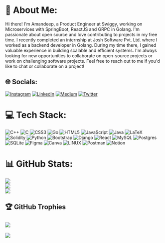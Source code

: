 # 💫 About Me:
Hi there! I'm Amandeep, a Product Engineer at Swiggy, working on Microservices with SpringBoot, ReactJS and GRPC in Golang. I'm passionate about open source and love contributing to projects in my free time. I recently completed an internship at Josh Software Pvt. Ltd. where I worked as a backend developer in Golang. During my time there, I gained valuable experience in building scalable and efficient systems. I'm always looking for new opportunities to collaborate on open-source projects or work on challenging software projects. Feel free to reach out to me if you'd like to chat or collaborate on a project!


## 🌐 Socials:
[![Instagram](https://img.shields.io/badge/Instagram-%23E4405F.svg?logo=Instagram&logoColor=white)](https://instagram.com/amandeepsingh08_) [![LinkedIn](https://img.shields.io/badge/LinkedIn-%230077B5.svg?logo=linkedin&logoColor=white)](https://linkedin.com/in/amandeep-singh0807) [![Medium](https://img.shields.io/badge/Medium-12100E?logo=medium&logoColor=white)](https://medium.com/@schrute08) [![Twitter](https://img.shields.io/badge/Twitter-%231DA1F2.svg?logo=Twitter&logoColor=white)](https://twitter.com/abrupt_Amandeep) 

# 💻 Tech Stack:
![C++](https://img.shields.io/badge/c++-%2300599C.svg?style=flat&logo=c%2B%2B&logoColor=white) ![C](https://img.shields.io/badge/c-%2300599C.svg?style=flat&logo=c&logoColor=white) ![CSS3](https://img.shields.io/badge/css3-%231572B6.svg?style=flat&logo=css3&logoColor=white) ![Go](https://img.shields.io/badge/go-%2300ADD8.svg?style=flat&logo=go&logoColor=white) ![HTML5](https://img.shields.io/badge/html5-%23E34F26.svg?style=flat&logo=html5&logoColor=white) ![JavaScript](https://img.shields.io/badge/javascript-%23323330.svg?style=flat&logo=javascript&logoColor=%23F7DF1E) ![Java](https://img.shields.io/badge/java-%23ED8B00.svg?style=flat&logo=java&logoColor=white) ![LaTeX](https://img.shields.io/badge/latex-%23008080.svg?style=flat&logo=latex&logoColor=white) ![Solidity](https://img.shields.io/badge/Solidity-%23363636.svg?style=flat&logo=solidity&logoColor=white) ![Python](https://img.shields.io/badge/python-3670A0?style=flat&logo=python&logoColor=ffdd54) ![Bootstrap](https://img.shields.io/badge/bootstrap-%23563D7C.svg?style=flat&logo=bootstrap&logoColor=white) ![Django](https://img.shields.io/badge/django-%23092E20.svg?style=flat&logo=django&logoColor=white) ![React](https://img.shields.io/badge/react-%2320232a.svg?style=flat&logo=react&logoColor=%2361DAFB) ![MySQL](https://img.shields.io/badge/mysql-%2300f.svg?style=flat&logo=mysql&logoColor=white) ![Postgres](https://img.shields.io/badge/postgres-%23316192.svg?style=flat&logo=postgresql&logoColor=white) ![SQLite](https://img.shields.io/badge/sqlite-%2307405e.svg?style=flat&logo=sqlite&logoColor=white) 	![Figma](https://img.shields.io/badge/figma-%23F24E1E.svg?style=flat&logo=figma&logoColor=white) ![Canva](https://img.shields.io/badge/Canva-%2300C4CC.svg?style=flat&logo=Canva&logoColor=white) ![LINUX](https://img.shields.io/badge/Linux-FCC624?style=flat&logo=linux&logoColor=black) ![Postman](https://img.shields.io/badge/Postman-FF6C37?style=flat&logo=postman&logoColor=white) ![Notion](https://img.shields.io/badge/Notion-%23000000.svg?style=flat&logo=notion&logoColor=white)
# 📊 GitHub Stats:
![](https://github-readme-stats.vercel.app/api?username=darvesh23&theme=dark&hide_border=false&include_all_commits=true&count_private=true)<br/>
![](https://github-readme-streak-stats.herokuapp.com/?user=darvesh23&theme=dark&hide_border=false)<br/>
![](https://github-readme-stats.vercel.app/api/top-langs/?username=darvesh23&theme=dark&hide_border=false&include_all_commits=true&count_private=true&layout=compact)

## 🏆 GitHub Trophies
![](https://github-profile-trophy.vercel.app/?username=darvesh23&theme=radical&no-frame=false&no-bg=false&margin-w=4)
---
[![](https://visitcount.itsvg.in/api?id=darvesh23&icon=0&color=0)](https://visitcount.itsvg.in)

